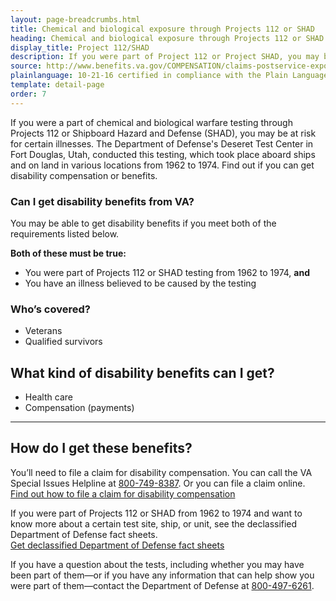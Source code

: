 ```yaml
---
layout: page-breadcrumbs.html
title: Chemical and biological exposure through Projects 112 or SHAD
heading: Chemical and biological exposure through Projects 112 or SHAD
display_title: Project 112/SHAD
description: If you were part of Project 112 or Project SHAD, you may be at risk for certain illnesses. Find out if you can get VA disability pay and other benefits. You can also learn more about certain test sites, ships, and units involved in this chemical and biological warfare testing from 1962 to 1974.
source: http://www.benefits.va.gov/COMPENSATION/claims-postservice-exposures-project_112_shad.asp
plainlanguage: 10-21-16 certified in compliance with the Plain Language Act
template: detail-page
order: 7
---
```


<div class="va-introtext">

If you were a part of chemical and biological warfare testing through Projects 112 or Shipboard Hazard and Defense (SHAD), you may be at risk for certain illnesses. The Department of Defense's Deseret Test Center in Fort Douglas, Utah, conducted this testing, which took place aboard ships and on land in various locations from 1962 to 1974. Find out if you can get disability compensation or benefits.

</div>


<div class="feature" markdown="1">

### Can I get disability benefits from VA?

You may be able to get disability benefits if you meet both of the requirements listed below.

**Both of these must be true:**

- You were part of Projects 112 or SHAD testing from 1962 to 1974, **and**
- You have an illness believed to be caused by the testing

### Who’s covered?

- Veterans
- Qualified survivors

</div>


## What kind of disability benefits can I get?

-	Health care
-	Compensation (payments)

-----

## How do I get these benefits?

You’ll need to file a claim for disability compensation. You can call the VA Special Issues Helpline at <a href="tel:+18007498387">800-749-8387</a>. Or you can file a claim online. <br>
[Find out how to file a claim for disability compensation](/disability/how-to-file-claim/)

If you were part of Projects 112 or SHAD from 1962 to 1974 and want to know more about a certain test site, ship, or unit, see the declassified Department of Defense fact sheets. <br>
[Get declassified Department of Defense fact sheets]( http://www.health.mil/Military-Health-Topics/Health-Readiness/Environmental-Exposures/Project-112-SHAD/Fact-Sheets)

If you have a question about the tests, including whether you may have been part of them—or if you have any information that can help show you were part of them—contact the Department of Defense at <a href="tel:+18004976261">800-497-6261</a>.
